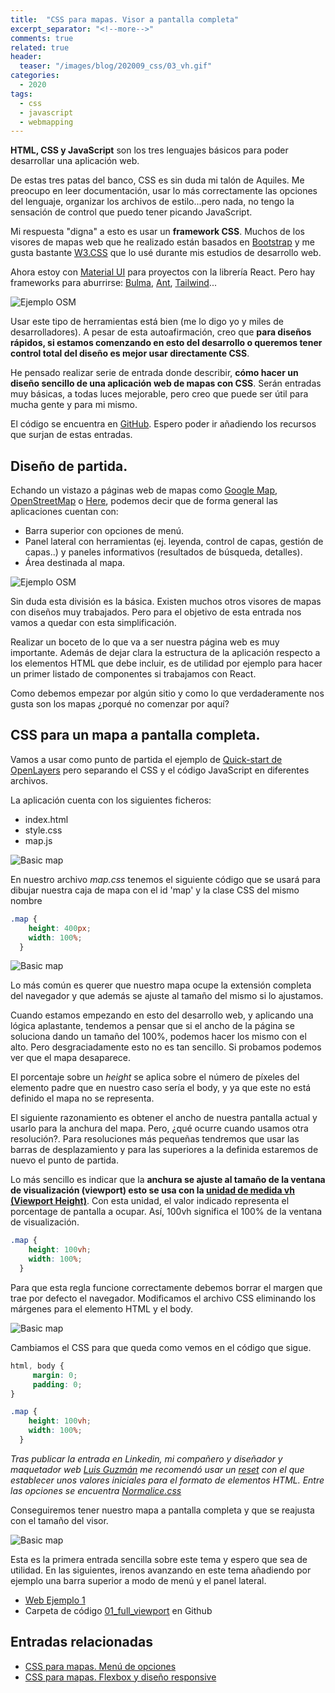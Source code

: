 ```yaml
---
title:  "CSS para mapas. Visor a pantalla completa"
excerpt_separator: "<!--more-->"
comments: true
related: true
header:
  teaser: "/images/blog/202009_css/03_vh.gif" 
categories: 
  - 2020
tags:
  - css
  - javascript
  - webmapping
---
```



**HTML, CSS y JavaScript** son los tres lenguajes básicos para poder desarrollar una aplicación web.

De estas tres patas del banco, CSS es sin duda mi talón de Aquiles. Me preocupo en leer documentación, usar lo más correctamente las opciones del lenguaje, organizar los archivos de estilo...pero nada, no tengo la sensación de control que puedo tener picando JavaScript.

Mi respuesta "digna" a esto es usar un **framework CSS**. Muchos de los visores de mapas web que he realizado están basados en  [Bootstrap](https:/getbootstrap.com/) y me gusta bastante [W3.CSS](https:/www.w3schools.com/w3css/defaulT.asp) que lo usé durante mis estudios de desarrollo web.

Ahora estoy con [Material UI](https:/material-ui.com/) para proyectos con la librería React. Pero hay frameworks para aburrirse: [Bulma](https:/bulma.io/), [Ant](https:/ant.design/), [Tailwind](https:/tailwindcss.com/)...

![Ejemplo OSM](/images/blog/202009_css/01_material_UI.png)


Usar este tipo de herramientas está bien (me lo digo yo y miles de desarrolladores). A pesar de esta autoafirmación, creo que **para diseños rápidos, si estamos comenzando en esto del desarrollo o queremos tener control total del diseño es mejor usar directamente CSS**. 

He pensado realizar serie de entrada donde describir, **cómo hacer un diseño sencillo de una aplicación web de mapas con CSS**. Serán entradas muy básicas, a todas luces mejorable, pero creo que puede ser útil para mucha gente y para mi mismo.

El código se encuentra en [GitHub](https:/github.com/sigdeletras/css-map).  Espero poder ir añadiendo los recursos que surjan de estas entradas.

## Diseño de partida.

Echando un vistazo a páginas web de mapas como [Google Map](https:/www.google.es/maps/preview), [OpenStreetMap](https:/www.openstreetmap.org/search?query=roma#map=10/41.8992/12.5450&layers=C) o [Here](https:/wego.here.com/?x=ep&map=40.4172,-3.684,10,normal), podemos decir que de forma general las aplicaciones cuentan con:
- Barra superior con opciones de menú.
- Panel lateral con herramientas (ej. leyenda, control de capas, gestión de capas..) y paneles informativos (resultados de búsqueda, detalles).
- Área destinada al mapa.

![Ejemplo OSM](/images/blog/202009_css/01_osm.png)

Sin duda esta división es la básica. Existen muchos otros visores de mapas con diseños muy trabajados. Pero para el objetivo de esta entrada nos vamos a quedar con esta simplificación. 

Realizar un boceto de lo que va a ser nuestra página web es muy importante. Además de dejar clara la estructura de la aplicación respecto a los elementos HTML que debe incluir, es de utilidad por ejemplo para hacer un primer listado de componentes si trabajamos con React.

Como debemos empezar por algún sitio y como lo que verdaderamente nos gusta son los mapas ¿porqué no comenzar por aquí?

## CSS para un mapa a pantalla completa.

Vamos a usar como punto de partida el ejemplo de [Quick-start de OpenLayers](https:/openlayers.org/en/latest/doc/quickstart.html) pero separando el CSS y el código JavaScript en diferentes archivos.

La aplicación cuenta con los siguientes ficheros:
- index.html
- style.css
- map.js

![Basic map](/images/blog/202009_css/01_index.png)


En nuestro archivo *map.css* tenemos el siguiente código que se usará para dibujar nuestra caja de mapa con el id 'map' y la clase CSS del mismo nombre

```css
.map {
    height: 400px;
    width: 100%;
  }
```

![Basic map](/images/blog/202009_css/02_basic_map.png)

Lo más común es querer que nuestro mapa ocupe la extensión completa del navegador y que además se ajuste al tamaño del mismo si lo ajustamos.

Cuando estamos empezando en esto del desarrollo web, y aplicando una lógica aplastante, tendemos a pensar que si el ancho de la página se soluciona dando un tamaño del 100%, podemos hacer los mismo con el alto. Pero desgraciadamente esto no es tan sencillo. Si probamos podemos ver que el mapa desaparece.

El porcentaje sobre un *height* se aplica sobre el número de píxeles del elemento padre que en nuestro caso sería el body, y ya que este no está definido el mapa no se representa. 

El siguiente razonamiento es obtener el ancho de nuestra pantalla actual y usarlo para la anchura del mapa. Pero,  ¿qué ocurre cuando usamos otra resolución?. Para resoluciones más pequeñas tendremos que usar las barras de desplazamiento y para las superiores a la definida estaremos de nuevo el punto de partida.

Lo más sencillo es indicar que la **anchura se ajuste al tamaño de la ventana de visualización (viewport)  esto se usa con la [unidad de medida vh (Viewport Height)](https://www.sitepoint.com/css-viewport-units-quick-start/)**. Con esta unidad, el valor indicado representa el porcentage de pantalla a ocupar. Así, 100vh significa el 100% de la ventana de visualización.

```css
.map {
    height: 100vh;
    width: 100%;
  }
```

Para que esta regla funcione correctamente debemos borrar el margen que trae por defecto el navegador. Modificamos el archivo CSS eliminando los márgenes para el elemento HTML y el body.


![Basic map](/images/blog/202009_css/02_margenes.png)

Cambiamos el CSS para que queda como vemos en el código que sigue. 


```css
html, body {
     margin: 0; 
     padding: 0; 
}

.map {
    height: 100vh;
    width: 100%;
  }
```

*Tras publicar la entrada en Linkedin, mi compañero y diseñador y maquetador web [Luis Guzmán](https://www.linkedin.com/in/luis-guzm%C3%A1n-rubio-a426435b/) me recomendó usar un [reset](https://es.wikipedia.org/wiki/Reset_CSS) con el que establecer unos valores iniciales para el formato de elementos HTML. Entre las opciones se encuentra [Normalice.css](https://necolas.github.io/normalize.css/)*

Conseguiremos tener nuestro mapa a pantalla completa y que se reajusta con el tamaño del visor.

![Basic map](/images/blog/202009_css/03_vh.gif)

Esta es la primera entrada sencilla sobre este tema y espero que sea de utilidad. En las siguientes, irenos avanzando en este tema añadiendo por ejemplo una barra superior a modo de menú y el panel lateral.

- [Web Ejemplo 1](http://www.sigdeletras.com/css-map/01_full_viewport/index.html)
- Carpeta de código [01_full_viewport](https://github.com/sigdeletras/css-map/tree/master/01_full_viewport) en Github

## Entradas relacionadas

- [CSS para mapas. Menú de opciones](http://www.sigdeletras.com/2020/css-para-mapas-menu-de-opciones/)
- [CSS para mapas. Flexbox y diseño responsive](http://www.sigdeletras.com/2020/css-para-mapas-flexbox-y-diseño-responsive/)



